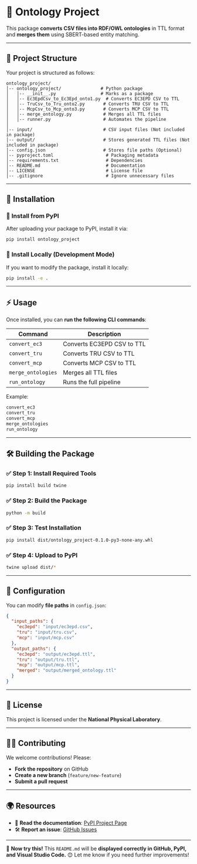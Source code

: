# 🏰 Ontology Project

This package **converts CSV files into RDF/OWL ontologies** in TTL format and **merges them** using SBERT-based entity matching.

---

## 📌 Project Structure
Your project is structured as follows:

```
ontology_project/
│-- ontology_project/               # Python package
│   │-- __init__.py                 # Marks as a package
│   │-- Ec3EpdCsv_to_Ec3Epd_onto1.py  # Converts EC3EPD CSV to TTL
│   │-- TruCsv_to_Tru_onto2.py       # Converts TRU CSV to TTL
│   │-- McpCsv_to_Mcp_onto3.py       # Converts MCP CSV to TTL
│   │-- merge_ontology.py            # Merges all TTL files
│   │-- runner.py                    # Automates the pipeline
│
│-- input/                           # CSV input files (Not included in package)
│-- output/                          # Stores generated TTL files (Not included in package)
│-- config.json                      # Stores file paths (Optional)
│-- pyproject.toml                    # Packaging metadata
│-- requirements.txt                  # Dependencies
│-- README.md                         # Documentation
│-- LICENSE                           # License file
│-- .gitignore                        # Ignore unnecessary files
```

---

## 🚀 **Installation**
### 🔹 **Install from PyPI**
After uploading your package to PyPI, install it via:
```sh
pip install ontology_project
```

### 🔹 **Install Locally (Development Mode)**
If you want to modify the package, install it locally:
```sh
pip install -e .
```

---

## ⚡ **Usage**
Once installed, you can **run the following CLI commands**:

| Command | Description |
|---------|-------------|
| `convert_ec3` | Converts EC3EPD CSV to TTL |
| `convert_tru` | Converts TRU CSV to TTL |
| `convert_mcp` | Converts MCP CSV to TTL |
| `merge_ontologies` | Merges all TTL files |
| `run_ontology` | Runs the full pipeline |

Example:
```sh
convert_ec3
convert_tru
convert_mcp
merge_ontologies
run_ontology
```

---

## 🛠 **Building the Package**
### ✅ **Step 1: Install Required Tools**
```sh
pip install build twine
```

### ✅ **Step 2: Build the Package**
```sh
python -m build
```

### ✅ **Step 3: Test Installation**
```sh
pip install dist/ontology_project-0.1.0-py3-none-any.whl
```

### ✅ **Step 4: Upload to PyPI**
```sh
twine upload dist/*
```

---

## 🎯 **Configuration**
You can modify **file paths** in `config.json`:
```json
{
  "input_paths": {
    "ec3epd": "input/ec3epd.csv",
    "tru": "input/tru.csv",
    "mcp": "input/mcp.csv"
  },
  "output_paths": {
    "ec3epd": "output/ec3epd.ttl",
    "tru": "output/tru.ttl",
    "mcp": "output/mcp.ttl",
    "merged": "output/merged_ontology.ttl"
  }
}
```

---

## 🐜 **License**
This project is licensed under the **National Physical Laboratory**.

---

## 👨‍💻 **Contributing**
We welcome contributions! Please:
- **Fork the repository** on GitHub
- **Create a new branch** (`feature/new-feature`)
- **Submit a pull request**

---

## 🌍 **Resources**
- 📖 **Read the documentation**: [PyPI Project Page](https://pypi.org/project/ontology_project/)
- 🛠 **Report an issue**: [GitHub Issues](https://github.com/yourusername/ontology_project/issues)

---

🚀 **Now try this!** This `README.md` will be **displayed correctly in GitHub, PyPI, and Visual Studio Code.** 😊 Let me know if you need further improvements!


